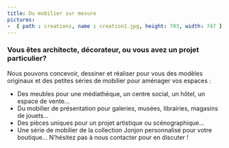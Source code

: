 ```yaml
---
title: Du mobilier sur mesure
pictures:
-  { path : creations, name : creation1.jpg, height: 703, width: 747 }
---
```

### Vous êtes architecte, décorateur, ou vous avez un projet particulier?
Nous pouvons concevoir, dessiner et réaliser pour vous des modèles originaux et des petites séries de mobilier pour aménager vos espaces :
- Des meubles pour une médiathèque, un centre social, un hôtel, un espace de vente…
- Du mobilier de présentation pour galeries, musées, librairies, magasins de jouets…
- Des pièces uniques pour un projet artistique ou scénographique…
- Une série de mobilier de la collection Jonjon personnalisé pour votre boutique…
N’hésitez pas à nous contacter pour en discuter !

<!-- more -->

